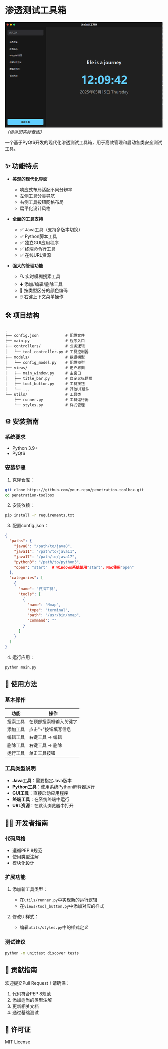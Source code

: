 # 渗透测试工具箱

![应用截图](screenshot.png) *（请添加实际截图）*

一个基于PyQt6开发的现代化渗透测试工具箱，用于高效管理和启动各类安全测试工具。

## ✨ 功能特点

- **美观的现代化界面**
  - 响应式布局适配不同分辨率
  - 左侧工具分类导航
  - 右侧工具按钮网格布局
  - 扁平化设计风格

- **全面的工具支持**
  - ✅ Java工具（支持多版本切换）
  - ✅ Python脚本工具
  - ✅ 独立GUI应用程序
  - ✅ 终端命令行工具
  - ✅ 在线URL资源

- **强大的管理功能**
  - 🔍 实时模糊搜索工具
  - ➕ 添加/编辑/删除工具
  - 🎨 按类型区分的颜色编码
  - 🖱️ 右键上下文菜单操作

## 🛠️ 项目结构

```
.
├── config.json            # 配置文件
├── main.py                # 程序入口
├── controllers/           # 业务逻辑
│   └── tool_controller.py # 工具控制器
├── models/                # 数据模型
│   └── config_model.py    # 配置模型
├── views/                 # 用户界面
│   ├── main_window.py     # 主窗口
│   ├── title_bar.py       # 自定义标题栏
│   ├── tool_button.py     # 工具按钮
│   └── ...                # 其他UI组件
└── utils/                 # 工具类
    ├── runner.py          # 工具运行器
    └── styles.py          # 样式管理
```

## ⚙️ 安装指南

### 系统要求
- Python 3.9+
- PyQt6

### 安装步骤
1. 克隆仓库：
```bash
git clone https://github.com/your-repo/penetration-toolbox.git
cd penetration-toolbox
```

2. 安装依赖：
```bash
pip install -r requirements.txt
```

3. 配置config.json：
```json
{
  "paths": {
    "java8": "/path/to/java8",
    "java11": "/path/to/java11",
    "java17": "/path/to/java17",
    "python3": "/path/to/python3",
    "open": "start"  # Windows系统使用"start"，Mac使用"open"
  },
  "categories": [
    {
      "name": "扫描工具",
      "tools": [
        {
          "name": "Nmap",
          "type": "terminal",
          "path": "/usr/bin/nmap",
          "command": ""
        }
      ]
    }
  ]
}
```

4. 运行应用：
```bash
python main.py
```

## 🚀 使用方法

### 基本操作
| 功能 | 操作 |
|------|------|
| 搜索工具 | 在顶部搜索框输入关键字 |
| 添加工具 | 点击"+"按钮填写信息 |
| 编辑工具 | 右键工具 → 编辑 |
| 删除工具 | 右键工具 → 删除 |
| 运行工具 | 单击工具按钮 |

### 工具类型说明
- **Java工具**：需要指定Java版本
- **Python工具**：使用系统Python解释器运行
- **GUI工具**：直接启动应用程序
- **终端工具**：在系统终端中运行
- **URL资源**：在默认浏览器中打开

## 🧑‍💻 开发者指南

### 代码风格
- 遵循PEP 8规范
- 使用类型注解
- 模块化设计

### 扩展功能
1. 添加新工具类型：
   - 在`utils/runner.py`中实现新的运行逻辑
   - 在`views/tool_button.py`中添加对应的样式

2. 修改UI样式：
   - 编辑`utils/styles.py`中的样式定义

### 测试建议
```bash
python -m unittest discover tests
```

## 🤝 贡献指南
欢迎提交Pull Request！请确保：
1. 代码符合PEP 8规范
2. 添加适当的类型注解
3. 更新相关文档
4. 通过基础测试

## 📜 许可证
MIT License
